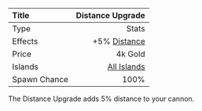 |Title        | Distance Upgrade         
|:-|-:
|Type         | Stats                    
|Effects      |  +5% [Distance](/upgrades/distance.md)
|Price        | 4k Gold            
|Islands      | [All Islands](/islands.md)  
|Spawn Chance | 100%                      
                    
The Distance Upgrade adds 5% distance to your cannon. 



